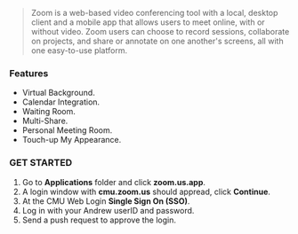 > Zoom is a web-based video conferencing tool with a local, desktop client and a mobile app that allows users to meet online, with or without video. Zoom users can choose to record sessions, collaborate on projects, and share or annotate on one another's screens, all with one easy-to-use platform.

### Features

* Virtual Background.
* Calendar Integration.
* Waiting Room.
* Multi-Share.
* Personal Meeting Room.
* Touch-up My Appearance.

### GET STARTED

1. Go to **Applications** folder and click **zoom.us.app**.
1. A login window with **cmu.zoom.us** should appread, click **Continue**.
1. At the CMU Web Login **Single Sign On (SSO)**. 
1. Log in with your Andrew userID and password.
1. Send a push request to approve the login.